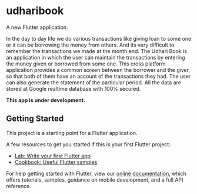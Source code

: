 # udharibook

A new Flutter application.

In the day to day life we do various transactions like giving loan to some one or it can be borrowing the money from others.
And its very difficult to remember the transactions we made at the month end.
The Udhari Book is an application in which the user can maintain the transactions by entering the money given or borrowed from some one.
This cross platform application provides a common screen between the borrower and the giver, so that both of them have an account of the transactions they had.
The user can also generate the statement of the particular period.
All the data are stored at Google realtime database with 100% secured.

**This app is under development.**

 
## Getting Started

This project is a starting point for a Flutter application.

A few resources to get you started if this is your first Flutter project:

- [Lab: Write your first Flutter app](https://flutter.dev/docs/get-started/codelab)
- [Cookbook: Useful Flutter samples](https://flutter.dev/docs/cookbook)

For help getting started with Flutter, view our
[online documentation](https://flutter.dev/docs), which offers tutorials,
samples, guidance on mobile development, and a full API reference.

